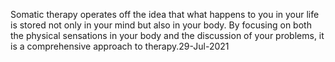 
Somatic therapy operates off the idea that what happens to you in your life is stored not only in your mind but also in your body. By focusing on both the physical sensations in your body and the discussion of your problems, it is a comprehensive approach to therapy.29-Jul-2021

